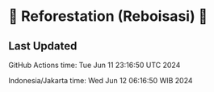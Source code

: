 
# 🌳 Reforestation (Reboisasi) 🌲

## Last Updated

GitHub Actions time: Tue Jun 11 23:16:50 UTC 2024

Indonesia/Jakarta time: Wed Jun 12 06:16:50 WIB 2024
